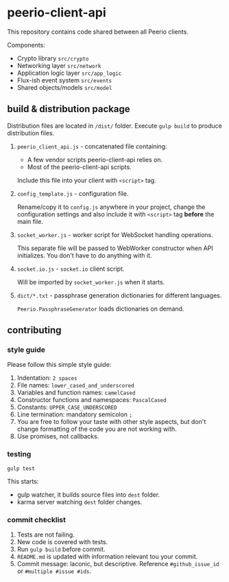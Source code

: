 # peerio-client-api

This repository contains code shared between all Peerio clients.

Components:

- Crypto library `src/crypto`
- Networking layer `src/network`
- Application logic layer `src/app_logic`
- Flux-ish event system `src/events`
- Shared objects/models `src/model`

## build & distribution package

Distribution files are located in `/dist/` folder. Execute `gulp build` to produce distribution files.

1. `peerio_client_api.js` - concatenated file containing: 
   - A few vendor scripts peerio-client-api relies on.
   - Most of the peerio-client-api scripts.
    
   Include this file into your client with `<script>` tag.

2. `config_template.js` - configuration file.
   
   Rename/copy it to `config.js` anywhere in your project, change the configuration settings and also include it with `<script>` tag **before** the main file.
   
3. `socket_worker.js` - worker script for WebSocket handling operations. 

   This separate file will be passed to WebWorker constructor when API initializes. You don't have to do anything with it.

4. `socket.io.js` - `socket.io` client script.

   Will be imported by `socket_worker.js` when it starts.
  
5. `dict/*.txt` - passphrase generation dictionaries for different languages.

   `Peerio.PassphraseGenerator` loads dictionaries on demand.
  

## contributing 

### style guide
Please follow this simple style guide:

1. Indentation: `2 spaces`
2. File names: `lower_cased_and_underscored`
3. Variables and function names: `camelCased`
4. Constructor functions and namespaces: `PascalCased`
5. Constants:  `UPPER_CASE_UNDERSCORED`
6. Line termination: mandatory semicolon `;`
7. You are free to follow your taste with other style aspects, but don't change formatting of the code you are not working with.
8. Use promises, not callbacks.

### testing
```
gulp test
```

This starts:   

* gulp watcher, it builds source files into `dest` folder.  
* karma server watching `dest` folder changes.

### commit checklist

1. Tests are not failing.
2. New code is covered with tests.
3. Run `gulp build` before commit.
4. `README.md` is updated with information relevant tou your commit. 
5. Commit message: laconic, but descriptive. Reference `#github_issue_id` or `#multiple #issue #ids`.
